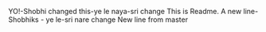 YO!-Shobhi changed this-ye le naya-sri change
This is Readme.
A new line- Shobhiks - ye le-sri nare change
New line from master